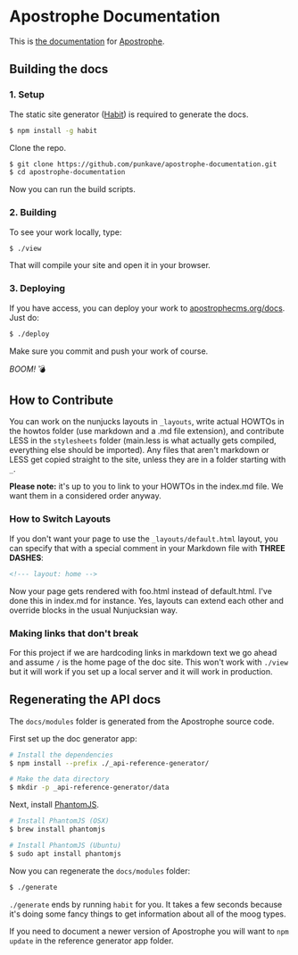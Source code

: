 Apostrophe Documentation
========================

This is [the documentation](http://apostrophecms.org/docs/index.html) for [Apostrophe](http://apostrophecms.org/).

Building the docs
-----------------

### 1. Setup

The static site generator ([Habit](https://github.com/punkave/habit)) is required to generate the docs.

```sh
$ npm install -g habit
```

Clone the repo.

```sh
$ git clone https://github.com/punkave/apostrophe-documentation.git
$ cd apostrophe-documentation
```

Now you can run the build scripts.

### 2. Building

To see your work locally, type:

```sh
$ ./view
```

That will compile your site and open it in your browser.

### 3. Deploying

If you have access, you can deploy your work to [apostrophecms.org/docs](http://apostrophecms.org/docs/index.html). Just do:

```sh
$ ./deploy
```

Make sure you commit and push your work of course.

*BOOM!* :bomb:

How to Contribute
-----------------

You can work on the nunjucks layouts in `_layouts`, write actual HOWTOs in the howtos folder (use markdown and a .md file extension), and contribute LESS in the `stylesheets` folder (main.less is what actually gets compiled, everything else should be imported). Any files that aren't markdown or LESS get copied straight to the site, unless they are in a folder starting with `_`.

**Please note:** it's up to you to link to your HOWTOs in the index.md file. We want them in a considered order anyway.

### How to Switch Layouts

If you don't want your page to use the `_layouts/default.html` layout, you can specify that with a special comment in your Markdown file with **THREE DASHES**:

```html
<!--- layout: home -->
```

Now your page gets rendered with foo.html instead of default.html. I've done this in index.md for instance. Yes, layouts can extend each other and override blocks in the usual Nunjucksian way.

### Making links that don't break

For this project if we are hardcoding links in markdown text we go ahead and assume `/` is the home page of the doc site. This won't work with `./view` but it will work if you set up a local server and it will work in production.

Regenerating the API docs
-------------------------

The `docs/modules` folder is generated from the Apostrophe source code.

First set up the doc generator app:

```sh
# Install the dependencies
$ npm install --prefix ./_api-reference-generator/

# Make the data directory
$ mkdir -p _api-reference-generator/data
```

Next, install [PhantomJS](http://phantomjs.org/).

```sh
# Install PhantomJS (OSX)
$ brew install phantomjs

# Install PhantomJS (Ubuntu)
$ sudo apt install phantomjs
```

Now you can regenerate the `docs/modules` folder:

```sh
$ ./generate
```

`./generate` ends by running `habit` for you. It takes a few seconds because it's doing some fancy things to get information about all of the moog types.

If you need to document a newer version of Apostrophe you will want to `npm update` in the reference generator app folder.
